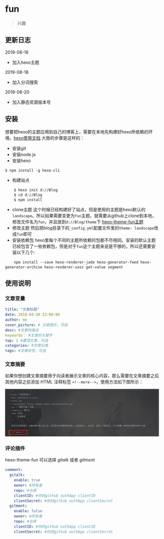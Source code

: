 # fun 

> 兴趣


## 更新日志

2019-08-16

* 加入hexo主题

2019-08-18

* 加入分词搜索

2019-08-20

* 加入静态资源版本号

## 安装

想要把hexo的主题应用到自己的博客上，需要在本地先构建好hexo所依赖的环境。[hexo使用文档](https://hexo.io/zh-cn/docs/index.html)
大致的步骤是这样的：
- 安装git
- 安装node.js
- 安装hexo

``` 
$ npm install -g hexo-cli
```
- 构建站点

```
    $ hexo init d://Blog
    $ cd d://Blog
    $ npm install
```

- clone主题
这个时候已经构建好了站点，但是使用的主题是hexo默认的`landscape`。所以如果需要变更为`fun`主题，就需要从github上clone到本地，修改文件名为`fun`，并且放到`d://Blog/theme`下
[hexo-theme-fun主题](https://github.com/homeant/hexo-theme-fun)
- 修改主题
然后把blog目录下的`_config.yml`配置文件里的`theme: landscape`改成`fun`即可
- 安装依赖包
hexo里每个不同的主题所依赖的包都不尽相同。安装的默认主题已经包含了一些依赖包，但是对于`fun`这个主题来说是不够的，所以还需要安装以下几个:

```
    npm install --save hexo-renderer-jade hexo-generator-feed hexo-generator-archive hexo-renderer-sass get-value segment
```

## 使用说明

### 文章变量

```yaml
title: "文章标题"
date: 2018-04-30 23:00:00
author: me
cover_picture: # 文章图片，可选
desc: #文章的描述
keywords： #文章的关键字
top: 1 #置顶文章，可选
categories: #文章分类
tags: #文章标签，可选
```

### 文章摘要

如果你想创建文章摘要用于向读者展示文章的核心内容，那么需要在文章摘要之后其他内容之前添加 HTML 注释标签 `<!--more-->`，使用方法如下图所示：

![文章摘要](doc/more.png)


### 评论插件

hexo-theme-fun 可以选择 *gitalk* 或者 *gitment*

```yaml
comment:
  gitalk:
    enable: true
    owner: #所有者
    repo: #仓库
    clientID: #你的github outhApp clientID
    clientSecret: #你的github outhApp clientSecret
  gitment:
    enable: false
    owner: #所有者
    repo: #仓库
    clientID: #你的github outhApp clientID
    clientSecret: #你的github outhApp clientSecret
```

